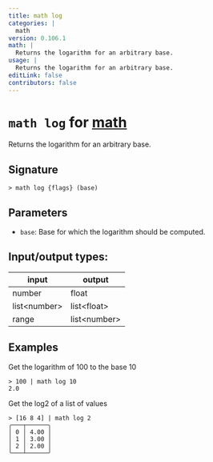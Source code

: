 ```yaml
---
title: math log
categories: |
  math
version: 0.106.1
math: |
  Returns the logarithm for an arbitrary base.
usage: |
  Returns the logarithm for an arbitrary base.
editLink: false
contributors: false
---
```

<!-- This file is automatically generated. Please edit the command in https://github.com/nushell/nushell instead. -->

# `math log` for [math](/commands/categories/math.md)

<div class='command-title'>Returns the logarithm for an arbitrary base.</div>

## Signature

```> math log {flags} (base)```

## Parameters

 -  `base`: Base for which the logarithm should be computed.


## Input/output types:

| input        | output       |
| ------------ | ------------ |
| number       | float        |
| list&lt;number&gt; | list&lt;float&gt;  |
| range        | list&lt;number&gt; |
## Examples

Get the logarithm of 100 to the base 10
```nu
> 100 | math log 10
2.0
```

Get the log2 of a list of values
```nu
> [16 8 4] | math log 2
╭───┬──────╮
│ 0 │ 4.00 │
│ 1 │ 3.00 │
│ 2 │ 2.00 │
╰───┴──────╯

```
